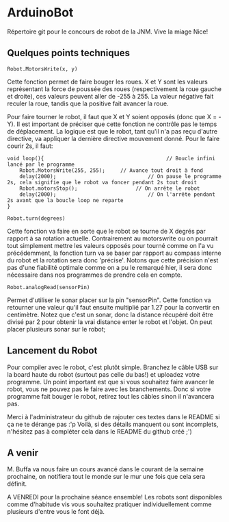 ArduinoBot
============
Répertoire git pour le concours de robot de la JNM.  Vive la miage Nice! 

Quelques points techniques
--------------------------

```
Robot.MotorsWrite(x, y)
```

Cette fonction permet de faire bouger les roues. X et Y sont les valeurs représentant la force de poussée des roues (respectivement la roue gauche et droite), ces valeurs peuvent aller de -255 à 255. La valeur négative fait reculer la roue, tandis que la positive fait avancer la roue. 

Pour faire tourner le robot, il faut que X et Y soient opposés (donc que X = -Y). 
Il est important de préciser que cette fonction ne contrôle pas le temps de déplacement. La logique est que le robot, tant qu'il n'a pas reçu d'autre directive, va appliquer la dernière directive mouvement donné. Pour le faire courir 2s, il faut:

```
void loop(){                                        // Boucle infini lancé par le programme
	Robot.MotorsWrite(255, 255);     // Avance tout droit à fond
	delay(2000);                              // On pause le programme 2s, cela signifie que le robot va foncer pendant 2s tout droit
	Robot.motorsStop();                   // On arrête le robot
	delay(2000);                              // On l'arrête pendant 2s avant que la boucle loop ne reparte
}
```

```
Robot.turn(degrees)
```		

Cette fonction va faire en sorte que le robot se tourne de X degrés par rapport à sa rotation actuelle. Contrairement au motorswrite ou on pourrait tout simplement mettre les valeurs opposés pour tourné comme on l'a vu précédemment, la fonction turn va se baser par rapport au compass interne du robot et la rotation sera donc 'précise'. Notons que cette précision n'est pas d'une fiabilité optimale comme on a pu le remarqué hier, il sera donc nécessaire dans nos programmes de prendre cela en compte.

```
Robot.analogRead(sensorPin)
```		

Permet d'utiliser le sonar placer sur la pin "sensorPin". Cette fonction va retourner une valeur qu'il faut ensuite multiplié par 1.27 pour la convertir en centimètre. Notez que c'est un sonar, donc la distance récupéré doit être divisé par 2 pour obtenir la vrai distance enter le robot et l'objet. 
On peut placer plusieurs sonar sur le robot;

Lancement du Robot
------------------
Pour compiler avec le robot, c'est plutôt simple. Branchez le câble USB sur la board haute du robot (surtout pas celle du bas!) et uploadez votre programme. Un point important est que si vous souhaitez faire avancer le robot, vous ne pouvez pas le faire avec les branchements. Donc si votre programme fait bouger le robot, retirez tout les câbles sinon il n'avancera pas. 

Merci à l'administrateur du github de rajouter ces textes dans le README si ça ne te dérange pas :'p 
Voilà, si des détails manquent ou sont incomplets, n'hésitez pas à compléter cela dans le README du github créé ;') 

A venir
-------
M. Buffa va nous faire un cours avancé dans le courant de la semaine prochaine, on notifiera tout le monde sur le mur une fois que cela sera définit. 

A VENREDI pour la prochaine séance ensemble! Les robots sont disponibles comme d'habitude vis vous souhaitez pratiquer individuellement comme plusieurs d'entre vous le font déjà.

